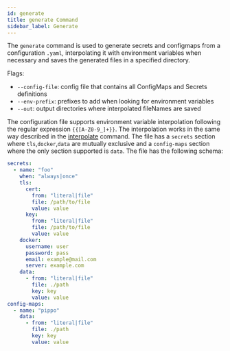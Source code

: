 ```yaml
---
id: generate
title: generate Command
sidebar_label: Generate
---
```


<!--
WARNING: this file was automatically generated by Mia-Platform Doc Aggregator.
DO NOT MODIFY IT BY HAND.
Instead, modify the source file and run the aggregator to regenerate this file.
-->

The `generate` command is used to generate secrets and configmaps from a configuration `.yaml`, interpolating it with environment variables when necessary and saves the generated files in a specified directory.

Flags:
- `--config-file`: config file that contains all ConfigMaps and Secrets definitions
- `--env-prefix`: prefixes to add when looking for environment variables
- `--out`: output directories where interpolated fileNames are saved

The configuration file supports environment variable interpolation following the regular expression `{{[A-Z0-9_]+}}`. The interpolation works in the same way described in the [interpolate](/runtime_suite_tools/mlp/30_interpolate.md) command.
The file has a `secrets` section where `tls`,`docker`,`data` are mutually exclusive and a `config-maps` section where the only section supported is `data`. The file has the following schema:

```yaml
secrets:
  - name: "foo"
    when: "always|once"
    tls:
      cert:
        from: "literal|file"
        file: /path/to/file
        value: value
      key:
        from: "literal|file"
        file: /path/to/file
        value: value
    docker:
      username: user
      password: pass
      email: example@mail.com
      server: example.com
    data:
      - from: "literal|file"
        file: ./path
        key: key
        value: value
config-maps:
  - name: "pippo"
    data:
      - from: "literal|file"
        file: ./path
        key: key
        value: value
```
